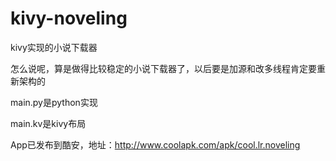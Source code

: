 # kivy-noveling
kivy实现的小说下载器

怎么说呢，算是做得比较稳定的小说下载器了，以后要是加源和改多线程肯定要重新架构的

main.py是python实现

main.kv是kivy布局

App已发布到酷安，地址：http://www.coolapk.com/apk/cool.lr.noveling
